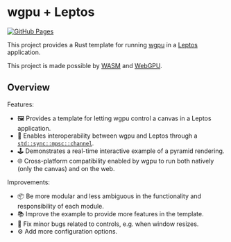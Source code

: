 # wgpu + Leptos

[![GitHub Pages](https://github.com/LioQing/wgpu-leptos-template/actions/workflows/github-pages.yml/badge.svg)](https://github.com/LioQing/wgpu-leptos-template/actions/workflows/github-pages.yml)

This project provides a Rust template for running [wgpu](https://wgpu.rs/) in a [Leptos](https://leptos.dev/) application.

This project is made possible by [WASM](https://webassembly.org/) and [WebGPU](https://www.w3.org/TR/webgpu/).

## Overview

Features:

- 🖼️ Provides a template for letting wgpu control a canvas in a Leptos application.
- 🤝 Enables interoperability between wgpu and Leptos through a [`std::sync::mpsc::channel`](https://doc.rust-lang.org/std/sync/mpsc/fn.channel.html).
- 🕹️ Demonstrates a real-time interactive example of a pyramid rendering.
- 🌐 Cross-platform compatibility enabled by wgpu to run both natively (only the canvas) and on the web.

Improvements:

- 📦 Be more modular and less ambiguous in the functionality and responsibility of each module.
- 📚 Improve the example to provide more features in the template.
- 👾 Fix minor bugs related to controls, e.g. when window resizes.
- ⚙️ Add more configuration options.
